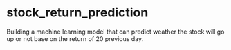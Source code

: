 # stock_return_prediction
Building a machine learning model that can predict weather the stock will go up or not base on the return of 20 previous day.
